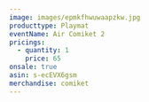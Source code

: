 ```yaml
---
image: images/epmkfhwuwaapzkw.jpg
producttype: Playmat
eventName: Air Comiket 2
pricings:
  - quantity: 1
    price: 65
onsale: true
asin: s-ecEVX6gsm
merchandise: comiket
---
```

